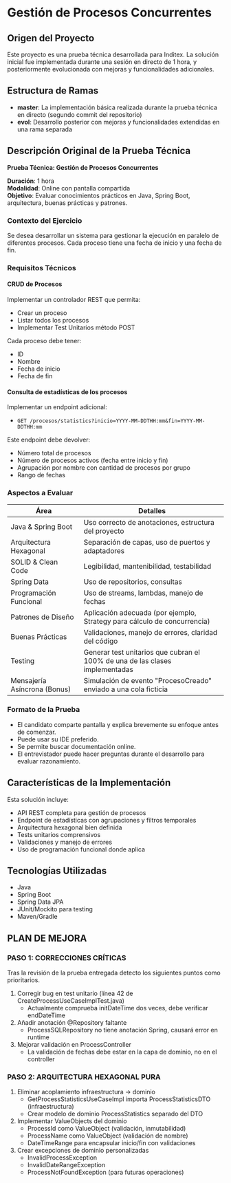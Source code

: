 # Gestión de Procesos Concurrentes

## Origen del Proyecto

Este proyecto es una prueba técnica desarrollada para Inditex. La solución inicial fue implementada durante una sesión en directo de 1 hora, y posteriormente evolucionada con mejoras y funcionalidades adicionales.

## Estructura de Ramas

- **master**: La implementación básica realizada durante la prueba técnica en directo (segundo commit del repositorio)
- **evol**: Desarrollo posterior con mejoras y funcionalidades extendidas en una rama separada

## Descripción Original de la Prueba Técnica

**Prueba Técnica: Gestión de Procesos Concurrentes**

**Duración**: 1 hora  
**Modalidad**: Online con pantalla compartida  
**Objetivo**: Evaluar conocimientos prácticos en Java, Spring Boot, arquitectura, buenas prácticas y patrones.

### Contexto del Ejercicio

Se desea desarrollar un sistema para gestionar la ejecución en paralelo de diferentes procesos. Cada proceso tiene una fecha de inicio y una fecha de fin.

### Requisitos Técnicos

#### CRUD de Procesos
Implementar un controlador REST que permita:
- Crear un proceso
- Listar todos los procesos
- Implementar Test Unitarios método POST

Cada proceso debe tener:
- ID
- Nombre
- Fecha de inicio
- Fecha de fin

#### Consulta de estadísticas de los procesos
Implementar un endpoint adicional:
- `GET /procesos/statistics?inicio=YYYY-MM-DDTHH:mm&fin=YYYY-MM-DDTHH:mm`

Este endpoint debe devolver:
- Número total de procesos
- Número de procesos activos (fecha entre inicio y fin)
- Agrupación por nombre con cantidad de procesos por grupo
- Rango de fechas

### Aspectos a Evaluar

| Área | Detalles |
|------|----------|
| Java & Spring Boot | Uso correcto de anotaciones, estructura del proyecto |
| Arquitectura Hexagonal | Separación de capas, uso de puertos y adaptadores |
| SOLID & Clean Code | Legibilidad, mantenibilidad, testabilidad |
| Spring Data | Uso de repositorios, consultas |
| Programación Funcional | Uso de streams, lambdas, manejo de fechas |
| Patrones de Diseño | Aplicación adecuada (por ejemplo, Strategy para cálculo de concurrencia) |
| Buenas Prácticas | Validaciones, manejo de errores, claridad del código |
| Testing | Generar test unitarios que cubran el 100% de una de las clases implementadas |
| Mensajería Asíncrona (Bonus) | Simulación de evento "ProcesoCreado" enviado a una cola ficticia |

### Formato de la Prueba

- El candidato comparte pantalla y explica brevemente su enfoque antes de comenzar.
- Puede usar su IDE preferido.
- Se permite buscar documentación online.
- El entrevistador puede hacer preguntas durante el desarrollo para evaluar razonamiento.

## Características de la Implementación

Esta solución incluye:
- API REST completa para gestión de procesos
- Endpoint de estadísticas con agrupaciones y filtros temporales
- Arquitectura hexagonal bien definida
- Tests unitarios comprensivos
- Validaciones y manejo de errores
- Uso de programación funcional donde aplica

## Tecnologías Utilizadas

- Java
- Spring Boot
- Spring Data JPA
- JUnit/Mockito para testing
- Maven/Gradle

## PLAN DE MEJORA

### PASO 1: CORRECCIONES CRÍTICAS

Tras la revisión de la prueba entregada detecto los siguientes puntos como prioritarios. 
1. Corregir bug en test unitario (línea 42 de CreateProcessUseCaseImplTest.java)
   - Actualmente comprueba initDateTime dos veces, debe verificar endDateTime
2. Añadir anotación @Repository faltante
   - ProcessSQLRepository no tiene anotación Spring, causará error en runtime
3. Mejorar validación en ProcessController
   - La validación de fechas debe estar en la capa de dominio, no en el controller

### PASO 2: ARQUITECTURA HEXAGONAL PURA

1. Eliminar acoplamiento infraestructura → dominio
   - GetProcessStatisticsUseCaseImpl importa ProcessStatisticsDTO (infraestructura)
   - Crear modelo de dominio ProcessStatistics separado del DTO
2. Implementar ValueObjects del dominio
   - ProcessId como ValueObject (validación, inmutabilidad)
   - ProcessName como ValueObject (validación de nombre)
   - DateTimeRange para encapsular inicio/fin con validaciones
3. Crear excepciones de dominio personalizadas
   - InvalidProcessException
   - InvalidDateRangeException
   - ProcessNotFoundException (para futuras operaciones)
